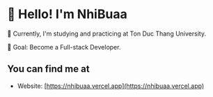 # 👋 Hello! I'm NhiBuaa

🌱 Currently, I'm studying and practicing at Ton Duc Thang University.

💼 Goal: Become a Full-stack Developer.

## You can find me at
- Website: [https://nhibuaa.vercel.app](https://nhibuaa.vercel.app)

